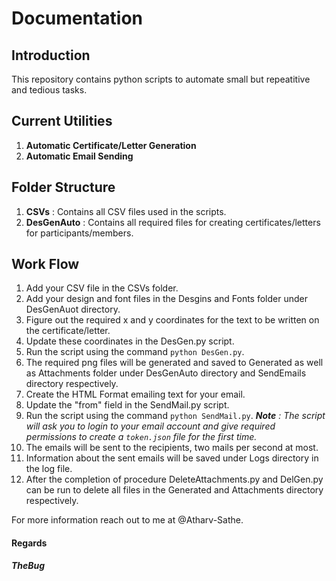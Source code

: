 # Documentation 

## Introduction
This repository contains python scripts to automate small but repeatitive and tedious tasks.

## Current Utilities
1. **Automatic Certificate/Letter Generation**
2. **Automatic Email Sending**

## Folder Structure
1. **CSVs** : Contains all CSV files used in the scripts.
2. **DesGenAuto** : Contains all required files for creating certificates/letters for participants/members.

## Work Flow
1. Add your CSV file in the CSVs folder.
2. Add your design and font files in the Desgins and Fonts folder under DesGenAuot directory.
3. Figure out the required x and y coordinates for the text to be written on the certificate/letter.
4. Update these coordinates in the DesGen.py script.
5. Run the script using the command `python DesGen.py`.
6. The required png files will be generated and saved to Generated as well as Attachments folder under DesGenAuto directory and SendEmails directory respectively.
7. Create the HTML Format emailing text for your email.
8. Update the "from" field in the SendMail.py script.
9. Run the script using the command `python SendMail.py`.
_**Note** : The script will ask you to login to your email account and give required permissions to create a `token.json` file for the first time._
10. The emails will be sent to the recipients, two mails per second at most.
11. Information about the sent emails will be saved under Logs directory in the log file.
12. After the completion of procedure DeleteAttachments.py and DelGen.py can be run to delete all files in the Generated and Attachments directory respectively.

For more information reach out to me at @Atharv-Sathe.

#### Regards
**_TheBug_**
